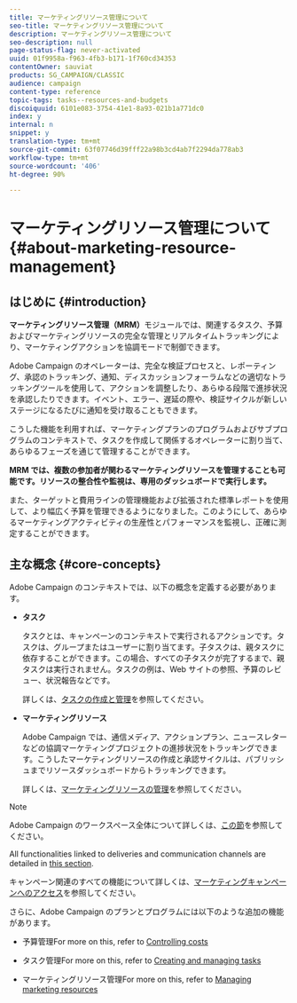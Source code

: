 ```yaml
---
title: マーケティングリソース管理について
seo-title: マーケティングリソース管理について
description: マーケティングリソース管理について
seo-description: null
page-status-flag: never-activated
uuid: 01f9958a-f963-4fb3-b171-1f760cd34353
contentOwner: sauviat
products: SG_CAMPAIGN/CLASSIC
audience: campaign
content-type: reference
topic-tags: tasks--resources-and-budgets
discoiquuid: 6101e083-3754-41e1-8a93-021b1a771dc0
index: y
internal: n
snippet: y
translation-type: tm+mt
source-git-commit: 63f07746d39fff22a98b3cd4ab7f2294da778ab3
workflow-type: tm+mt
source-wordcount: '406'
ht-degree: 90%

---
```



# マーケティングリソース管理について{#about-marketing-resource-management}

## はじめに {#introduction}

**マーケティングリソース管理（MRM）**&#x200B;モジュールでは、関連するタスク、予算およびマーケティングリソースの完全な管理とリアルタイムトラッキングにより、マーケティングアクションを協調モードで制御できます。

Adobe Campaign のオペレーターは、完全な検証プロセスと、レポーティング、承認のトラッキング、通知、ディスカッションフォーラムなどの適切なトラッキングツールを使用して、アクションを調整したり、あらゆる段階で進捗状況を承認したりできます。イベント、エラー、遅延の際や、検証サイクルが新しいステージになるたびに通知を受け取ることもできます。

こうした機能を利用すれば、マーケティングプランのプログラムおよびサブプログラムのコンテキストで、タスクを作成して関係するオペレーターに割り当て、あらゆるフェーズを通じて管理することができます。

**MRM では、複数の参加者が関わるマーケティングリソースを管理することも可能です。リソースの整合性や監視は、専用のダッシュボードで実行します。**

また、ターゲットと費用ラインの管理機能および拡張された標準レポートを使用して、より幅広く予算を管理できるようになりました。このようにして、あらゆるマーケティングアクティビティの生産性とパフォーマンスを監視し、正確に測定することができます。

## 主な概念 {#core-concepts}

Adobe Campaign のコンテキストでは、以下の概念を定義する必要があります。

* **タスク**

   タスクとは、キャンペーンのコンテキストで実行されるアクションです。タスクは、グループまたはユーザーに割り当てます。子タスクは、親タスクに依存することができます。この場合、すべての子タスクが完了するまで、親タスクは実行されません。タスクの例は、Web サイトの参照、予算のレビュー、状況報告などです。

   詳しくは、[タスクの作成と管理](../../campaign/using/creating-and-managing-tasks.md)を参照してください。

* **マーケティングリソース**

   Adobe Campaign では、通信メディア、アクションプラン、ニュースレターなどの協調マーケティングプロジェクトの進捗状況をトラッキングできます。こうしたマーケティングリソースの作成と承認サイクルは、パブリッシュまでリソースダッシュボードからトラッキングできます。

   詳しくは、[マーケティングリソースの管理](../../campaign/using/managing-marketing-resources.md)を参照してください。

>[!NOTE]
>
>Adobe Campaign のワークスペース全体について詳しくは、[この節](../../platform/using/adobe-campaign-workspace.md)を参照してください。
>  
>All functionalities linked to deliveries and communication channels are detailed in [this section](../../delivery/using/steps-about-delivery-creation-steps.md).
>
>キャンペーン関連のすべての機能について詳しくは、[マーケティングキャンペーンへのアクセス](../../campaign/using/accessing-marketing-campaigns.md)を参照してください。

さらに、Adobe Campaign のプランとプログラムには以下のような追加の機能があります。

* 予算管理For more on this, refer to [Controlling costs](../../campaign/using/controlling-costs.md)

* タスク管理For more on this, refer to [Creating and managing tasks](../../campaign/using/creating-and-managing-tasks.md)

* マーケティングリソース管理For more on this, refer to [Managing marketing resources](../../campaign/using/managing-marketing-resources.md)

